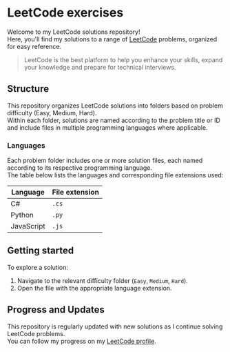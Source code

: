 # LeetCode exercises
Welcome to my LeetCode solutions repository!  
Here, you'll find my solutions to a range of [LeetCode](https://leetcode.com) problems, organized for easy reference.

> LeetCode is the best platform to help you enhance your skills, expand your knowledge and prepare for technical interviews.

## Structure
This repository organizes LeetCode solutions into folders based on problem difficulty (Easy, Medium, Hard).  
Within each folder, solutions are named according to the problem title or ID and include files in multiple programming languages where applicable.

### Languages
Each problem folder includes one or more solution files, each named according to its respective programming language.  
The table below lists the languages and corresponding file extensions used:

Language | File extension
--- | ---
C# | `.cs`
Python | `.py`
JavaScript | `.js`

## Getting started
To explore a solution:

1. Navigate to the relevant difficulty folder (`Easy`, `Medium`, `Hard`).
2. Open the file with the appropriate language extension.

## Progress and Updates
This repository is regularly updated with new solutions as I continue solving LeetCode problems.  
You can follow my progress on my [LeetCode profile](https://leetcode.com/nahuel-ianni).
